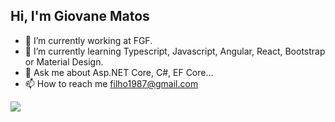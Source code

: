 ## Hi, I'm Giovane Matos

- 🔭 I’m currently working at FGF.
- 🌱 I’m currently learning Typescript, Javascript, Angular, React, Bootstrap or Material Design.
- 💬 Ask me about Asp.NET Core, C#, EF Core...
- 📫 How to reach me filho1987@gmail.com

<picture>
  <source
    srcset="https://github-readme-stats.vercel.app/api?username=giovanematosfh&show_icons=true&theme=dracula "
    media="(prefers-color-scheme: dracula )"
  />
  <source
    srcset="https://github-readme-stats.vercel.app/api?username=giovanematosfh&show_icons=true"
    media="(prefers-color-scheme: light), (prefers-color-scheme: no-preference)"
  />
  <img src="https://github-readme-stats.vercel.app/api?username=giovanematosfh&show_icons=true" />
</picture>

